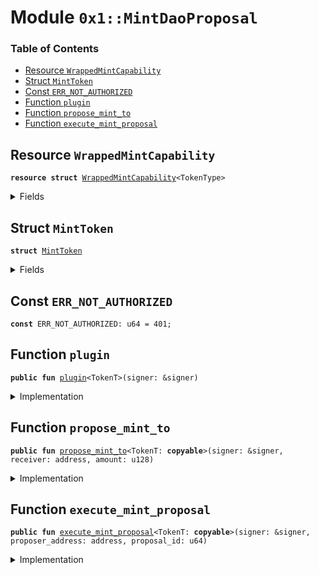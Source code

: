 
<a name="0x1_MintDaoProposal"></a>

# Module `0x1::MintDaoProposal`

### Table of Contents

-  [Resource `WrappedMintCapability`](#0x1_MintDaoProposal_WrappedMintCapability)
-  [Struct `MintToken`](#0x1_MintDaoProposal_MintToken)
-  [Const `ERR_NOT_AUTHORIZED`](#0x1_MintDaoProposal_ERR_NOT_AUTHORIZED)
-  [Function `plugin`](#0x1_MintDaoProposal_plugin)
-  [Function `propose_mint_to`](#0x1_MintDaoProposal_propose_mint_to)
-  [Function `execute_mint_proposal`](#0x1_MintDaoProposal_execute_mint_proposal)



<a name="0x1_MintDaoProposal_WrappedMintCapability"></a>

## Resource `WrappedMintCapability`



<pre><code><b>resource</b> <b>struct</b> <a href="#0x1_MintDaoProposal_WrappedMintCapability">WrappedMintCapability</a>&lt;TokenType&gt;
</code></pre>



<details>
<summary>Fields</summary>


<dl>
<dt>

<code>cap: <a href="Token.md#0x1_Token_MintCapability">Token::MintCapability</a>&lt;TokenType&gt;</code>
</dt>
<dd>

</dd>
</dl>


</details>

<a name="0x1_MintDaoProposal_MintToken"></a>

## Struct `MintToken`



<pre><code><b>struct</b> <a href="#0x1_MintDaoProposal_MintToken">MintToken</a>
</code></pre>



<details>
<summary>Fields</summary>


<dl>
<dt>

<code>receiver: address</code>
</dt>
<dd>

</dd>
<dt>

<code>amount: u128</code>
</dt>
<dd>

</dd>
</dl>


</details>

<a name="0x1_MintDaoProposal_ERR_NOT_AUTHORIZED"></a>

## Const `ERR_NOT_AUTHORIZED`



<pre><code><b>const</b> ERR_NOT_AUTHORIZED: u64 = 401;
</code></pre>



<a name="0x1_MintDaoProposal_plugin"></a>

## Function `plugin`



<pre><code><b>public</b> <b>fun</b> <a href="#0x1_MintDaoProposal_plugin">plugin</a>&lt;TokenT&gt;(signer: &signer)
</code></pre>



<details>
<summary>Implementation</summary>


<pre><code><b>public</b> <b>fun</b> <a href="#0x1_MintDaoProposal_plugin">plugin</a>&lt;TokenT&gt;(signer: &signer) {
    <b>let</b> token_issuer = <a href="Token.md#0x1_Token_token_address">Token::token_address</a>&lt;TokenT&gt;();
    <b>assert</b>(<a href="Signer.md#0x1_Signer_address_of">Signer::address_of</a>(signer) == token_issuer, ERR_NOT_AUTHORIZED);
    <b>let</b> mint_cap = <a href="Token.md#0x1_Token_remove_mint_capability">Token::remove_mint_capability</a>&lt;TokenT&gt;(signer);
    move_to(signer, <a href="#0x1_MintDaoProposal_WrappedMintCapability">WrappedMintCapability</a> { cap: mint_cap });
}
</code></pre>



</details>

<a name="0x1_MintDaoProposal_propose_mint_to"></a>

## Function `propose_mint_to`



<pre><code><b>public</b> <b>fun</b> <a href="#0x1_MintDaoProposal_propose_mint_to">propose_mint_to</a>&lt;TokenT: <b>copyable</b>&gt;(signer: &signer, receiver: address, amount: u128)
</code></pre>



<details>
<summary>Implementation</summary>


<pre><code><b>public</b> <b>fun</b> <a href="#0x1_MintDaoProposal_propose_mint_to">propose_mint_to</a>&lt;TokenT: <b>copyable</b>&gt;(signer: &signer, receiver: address, amount: u128) {
    <a href="Dao.md#0x1_Dao_propose">Dao::propose</a>&lt;TokenT, <a href="#0x1_MintDaoProposal_MintToken">MintToken</a>&gt;(
        signer,
        <a href="#0x1_MintDaoProposal_MintToken">MintToken</a> { receiver, amount },
        <a href="Dao.md#0x1_Dao_default_min_action_delay">Dao::default_min_action_delay</a>(),
    );
}
</code></pre>



</details>

<a name="0x1_MintDaoProposal_execute_mint_proposal"></a>

## Function `execute_mint_proposal`



<pre><code><b>public</b> <b>fun</b> <a href="#0x1_MintDaoProposal_execute_mint_proposal">execute_mint_proposal</a>&lt;TokenT: <b>copyable</b>&gt;(signer: &signer, proposer_address: address, proposal_id: u64)
</code></pre>



<details>
<summary>Implementation</summary>


<pre><code><b>public</b> <b>fun</b> <a href="#0x1_MintDaoProposal_execute_mint_proposal">execute_mint_proposal</a>&lt;TokenT: <b>copyable</b>&gt;(
    signer: &signer,
    proposer_address: address,
    proposal_id: u64,
) <b>acquires</b> <a href="#0x1_MintDaoProposal_WrappedMintCapability">WrappedMintCapability</a> {
    <b>let</b> <a href="#0x1_MintDaoProposal_MintToken">MintToken</a> { receiver, amount } = <a href="Dao.md#0x1_Dao_extract_proposal_action">Dao::extract_proposal_action</a>&lt;TokenT, <a href="#0x1_MintDaoProposal_MintToken">MintToken</a>&gt;(
        proposer_address,
        proposal_id,
    );
    <b>let</b> cap = borrow_global&lt;<a href="#0x1_MintDaoProposal_WrappedMintCapability">WrappedMintCapability</a>&lt;TokenT&gt;&gt;(<a href="Token.md#0x1_Token_token_address">Token::token_address</a>&lt;TokenT&gt;());
    <b>let</b> tokens = <a href="Token.md#0x1_Token_mint_with_capability">Token::mint_with_capability</a>&lt;TokenT&gt;(&cap.cap, amount);
    <a href="Account.md#0x1_Account_deposit_to">Account::deposit_to</a>(signer, receiver, tokens);
}
</code></pre>



</details>
